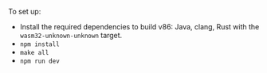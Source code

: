 To set up:

-   Install the required dependencies to build v86: Java, clang, Rust with the `wasm32-unknown-unknown` target.
-   `npm install`
-   `make all`
-   `npm run dev`
